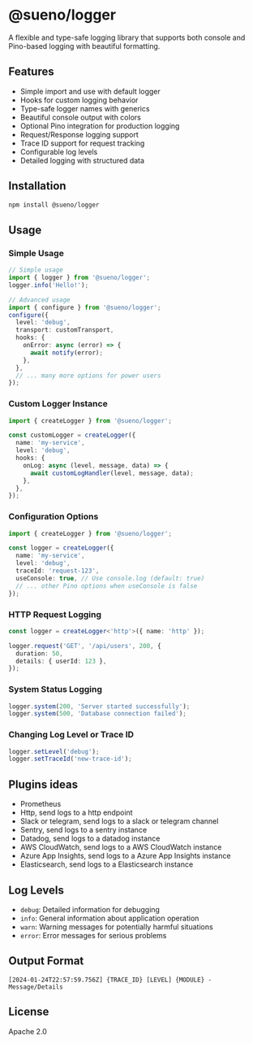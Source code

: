 # @sueno/logger

A flexible and type-safe logging library that supports both console and Pino-based logging with beautiful formatting.

## Features

- Simple import and use with default logger
- Hooks for custom logging behavior
- Type-safe logger names with generics
- Beautiful console output with colors
- Optional Pino integration for production logging
- Request/Response logging support
- Trace ID support for request tracking
- Configurable log levels
- Detailed logging with structured data

## Installation

```bash
npm install @sueno/logger
```

## Usage

### Simple Usage

```typescript
// Simple usage
import { logger } from '@sueno/logger';
logger.info('Hello!');

// Advanced usage
import { configure } from '@sueno/logger';
configure({
  level: 'debug',
  transport: customTransport,
  hooks: {
    onError: async (error) => {
      await notify(error);
    },
  },
  // ... many more options for power users
});
```

### Custom Logger Instance

```typescript
import { createLogger } from '@sueno/logger';

const customLogger = createLogger({
  name: 'my-service',
  level: 'debug',
  hooks: {
    onLog: async (level, message, data) => {
      await customLogHandler(level, message, data);
    },
  },
});
```

### Configuration Options

```typescript
import { createLogger } from '@sueno/logger';

const logger = createLogger({
  name: 'my-service',
  level: 'debug',
  traceId: 'request-123',
  useConsole: true, // Use console.log (default: true)
  // ... other Pino options when useConsole is false
});
```

### HTTP Request Logging

```typescript
const logger = createLogger<'http'>({ name: 'http' });

logger.request('GET', '/api/users', 200, {
  duration: 50,
  details: { userId: 123 },
});
```

### System Status Logging

```typescript
logger.system(200, 'Server started successfully');
logger.system(500, 'Database connection failed');
```

### Changing Log Level or Trace ID

```typescript
logger.setLevel('debug');
logger.setTraceId('new-trace-id');
```

## Plugins ideas

- Prometheus
- Http, send logs to a http endpoint
- Slack or telegram, send logs to a slack or telegram channel
- Sentry, send logs to a sentry instance
- Datadog, send logs to a datadog instance
- AWS CloudWatch, send logs to a AWS CloudWatch instance
- Azure App Insights, send logs to a Azure App Insights instance
- Elasticsearch, send logs to a Elasticsearch instance

## Log Levels

- `debug`: Detailed information for debugging
- `info`: General information about application operation
- `warn`: Warning messages for potentially harmful situations
- `error`: Error messages for serious problems

## Output Format

```
[2024-01-24T22:57:59.756Z] {TRACE_ID} [LEVEL] {MODULE} - Message/Details
```

## License

Apache 2.0
